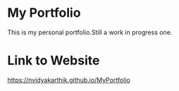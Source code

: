 # My Portfolio

This is my personal portfolio.Still a work in progress one.

# Link to Website

https://nvidyakarthik.github.io/MyPortfolio
